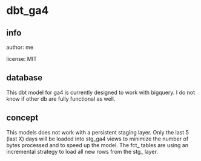# dbt_ga4

## info

author: me

license: MIT

## database

This dbt model for ga4 is currently designed to work with bigquery. I do not know if other db are fully functional as well. 

## concept

This models does not work with a persistent staging layer. Only the last 5 (last X) days will be loaded into stg_ga4 views to minimize the number of bytes processed and to speed up the model. The fct_ tables are using an incremental strategy to load all new rows from the stg_ layer.




